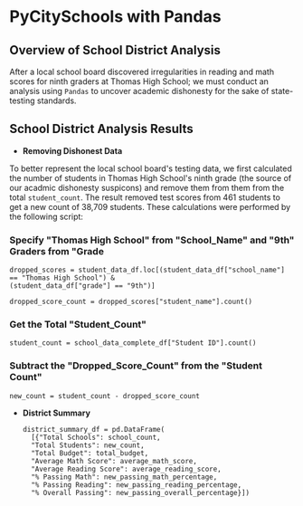 # PyCitySchools with Pandas

## Overview of School District Analysis 

After a local school board discovered irregularities in reading and math scores for ninth graders at Thomas High School; we must conduct an analysis using ``Pandas`` to uncover academic dishonesty for the sake of state-testing standards. 
  
## School District Analysis Results

* **Removing Dishonest Data**

To better represent the local school board's testing data, we first calculated the number of students in Thomas High School's ninth grade (the source of our acadmic dishonesty suspicons) and remove them from them from the total ``student_count``. The result removed test scores from 461 students to get a new count of 38,709 students. These calculations were performed by the following script: 

### Specify "Thomas High School" from "School_Name" and "9th" Graders from "Grade
  
    dropped_scores = student_data_df.loc[(student_data_df["school_name"] == "Thomas High School") & 
    (student_data_df["grade"] == "9th")]

    dropped_score_count = dropped_scores["student_name"].count()

### Get the Total "Student_Count"

    student_count = school_data_complete_df["Student ID"].count()

### Subtract the "Dropped_Score_Count" from the "Student Count"

    new_count = student_count - dropped_score_count

* **District Summary**



      district_summary_df = pd.DataFrame(
        [{"Total Schools": school_count, 
        "Total Students": new_count, 
        "Total Budget": total_budget,
        "Average Math Score": average_math_score, 
        "Average Reading Score": average_reading_score,
        "% Passing Math": new_passing_math_percentage,
        "% Passing Reading": new_passing_reading_percentage,
        "% Overall Passing": new_passing_overall_percentage}])


